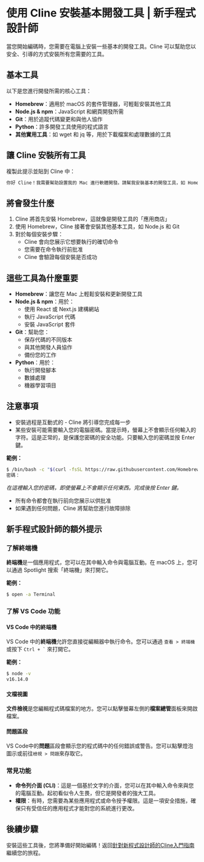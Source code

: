 # 使用 Cline 安裝基本開發工具 | 新手程式設計師

當您開始編碼時，您需要在電腦上安裝一些基本的開發工具。Cline 可以幫助您以安全、引導的方式安裝所有您需要的工具。

## 基本工具

以下是您進行開發所需的核心工具：

-   **Homebrew**：適用於 macOS 的套件管理器，可輕鬆安裝其他工具
-   **Node.js & npm**：JavaScript 和網頁開發所需
-   **Git**：用於追蹤代碼變更和與他人協作
-   **Python**：許多開發工具使用的程式語言
-   **其他實用工具**：如 wget 和 jq 等，用於下載檔案和處理數據的工具

## 讓 Cline 安裝所有工具

複製此提示並貼到 Cline 中：

```bash
你好 Cline！我需要幫助設置我的 Mac 進行軟體開發。請幫我安裝基本的開發工具，如 Homebrew、Node.js、Git、Python，以及任何其他常用的編碼工具？我希望你能一步一步引導我，解釋每個工具的作用，並確保一切都正確安裝。
```

## 將會發生什麼

1. Cline 將首先安裝 Homebrew，這就像是開發工具的「應用商店」
2. 使用 Homebrew，Cline 接著會安裝其他基本工具，如 Node.js 和 Git
3. 對於每個安裝步驟：
    - Cline 會向您展示它想要執行的確切命令
    - 您需要在命令執行前批准
    - Cline 會驗證每個安裝是否成功

## 這些工具為什麼重要

-   **Homebrew**：讓您在 Mac 上輕鬆安裝和更新開發工具
-   **Node.js & npm**：用於：
    -   使用 React 或 Next.js 建構網站
    -   執行 JavaScript 代碼
    -   安裝 JavaScript 套件
-   **Git**：幫助您：
    -   保存代碼的不同版本
    -   與其他開發人員協作
    -   備份您的工作
-   **Python**：用於：
    -   執行開發腳本
    -   數據處理
    -   機器學習項目

## 注意事項

-   安裝過程是互動式的 - Cline 將引導您完成每一步
-   某些安裝可能需要輸入您的電腦密碼。當提示時，螢幕上不會顯示任何輸入的字符。這是正常的，是保護您密碼的安全功能。只要輸入您的密碼並按 Enter 鍵。

**範例：**

```bash
$ /bin/bash -c "$(curl -fsSL https://raw.githubusercontent.com/Homebrew/install/HEAD/install.sh)"
密碼：
```

_在這裡輸入您的密碼，即使螢幕上不會顯示任何東西。完成後按 Enter 鍵。_

-   所有命令都會在執行前向您展示以供批准
-   如果遇到任何問題，Cline 將幫助您進行故障排除

## 新手程式設計師的額外提示

### 了解終端機

**終端機**是一個應用程式，您可以在其中輸入命令與電腦互動。在 macOS 上，您可以通過 Spotlight 搜索「終端機」來打開它。

**範例：**

```bash
$ open -a Terminal
```

### 了解 VS Code 功能

#### VS Code 中的終端機

VS Code 中的**終端機**允許您直接從編輯器中執行命令。您可以通過 `查看 > 終端機` 或按下 `` Ctrl + ` `` 來打開它。

**範例：**

```bash
$ node -v
v16.14.0
```

#### 文檔視圖
**文件檢視**是您編輯程式碼檔案的地方。您可以點擊螢幕左側的**檔案總管**面板來開啟檔案。

#### 問題區段

VS Code中的**問題**區段會顯示您的程式碼中的任何錯誤或警告。您可以點擊燈泡圖示或前往`檢視 > 問題`來存取它。

### 常見功能

-   **命令列介面 (CLI)**：這是一個基於文字的介面，您可以在其中輸入命令來與您的電腦互動。起初看似令人生畏，但它是開發者的強大工具。
-   **權限**：有時，您需要為某些應用程式或命令授予權限。這是一項安全措施，確保只有受信任的應用程式才能對您的系統進行更改。

## 後續步驟

安裝這些工具後，您將準備好開始編碼！返回[針對新程式設計師的Cline入門指南](../getting-started-new-coders/README.md)繼續您的旅程。